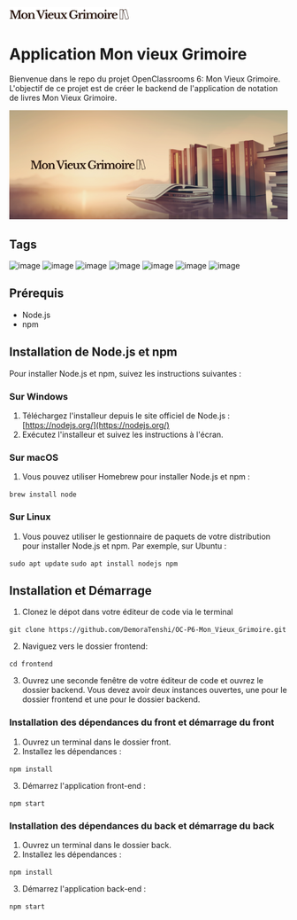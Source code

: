 ![Mon Vieux Grimoire Logo](/frontend/src/images/Logo.png)

# Application Mon vieux Grimoire

Bienvenue dans le repo du projet OpenClassrooms 6: Mon Vieux Grimoire. L'objectif de ce projet est de créer le backend de l'application de notation de livres Mon Vieux Grimoire.

![Bannière du site](./images/banniere_mon_vieux_grimoire.png)

## Tags

![image](https://img.shields.io/badge/HTML5-E34F26?style=for-the-badge&logo=html5&logoColor=white)
![image](https://img.shields.io/badge/CSS3-1572B6?style=for-the-badge&logo=css3&logoColor=white)
![image](https://img.shields.io/badge/JavaScript-323330?style=for-the-badge&logo=javascript&logoColor=F7DF1E)
![image](https://img.shields.io/badge/Node%20js-339933?style=for-the-badge&logo=nodedotjs&logoColor=white)
![image](https://img.shields.io/badge/Express%20js-000000?style=for-the-badge&logo=express&logoColor=white)
![image](https://img.shields.io/badge/MongoDB-4EA94B?style=for-the-badge&logo=mongodb&logoColor=white)
![image](https://img.shields.io/badge/React-20232A?style=for-the-badge&logo=react&logoColor=61DAFB)

## Prérequis

- Node.js
- npm

## Installation de Node.js et npm

Pour installer Node.js et npm, suivez les instructions suivantes :

### Sur Windows

1. Téléchargez l'installeur depuis le site officiel de Node.js : [https://nodejs.org/](https://nodejs.org/)
2. Exécutez l'installeur et suivez les instructions à l'écran.

### Sur macOS

1. Vous pouvez utiliser Homebrew pour installer Node.js et npm :


`brew install node`

### Sur Linux

1. Vous pouvez utiliser le gestionnaire de paquets de votre distribution pour installer Node.js et npm. Par exemple, sur Ubuntu :

`sudo apt update`
`sudo apt install nodejs npm`

## Installation et Démarrage

1. Clonez le dépot dans votre éditeur de code via le terminal 

`git clone https://github.com/DemoraTenshi/OC-P6-Mon_Vieux_Grimoire.git`

2. Naviguez vers le dossier frontend:

`cd frontend`

3. Ouvrez une seconde fenêtre de votre éditeur de code et ouvrez le dossier backend. Vous devez avoir deux instances ouvertes,
une  pour le dossier frontend et une pour le dossier backend.


### Installation des dépendances du front et démarrage du front
1. Ouvrez un terminal dans le dossier front.
2. Installez les dépendances :

`npm install`

3. Démarrez l'application front-end :

`npm start`


### Installation des dépendances du back et démarrage du back

1. Ouvrez un terminal dans le dossier back.
2. Installez les dépendances :

`npm install`


3. Démarrez l'application back-end :

`npm start`


